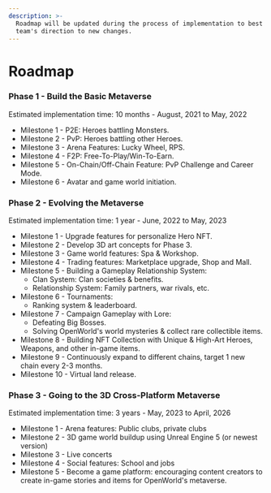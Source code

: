 ```yaml
---
description: >-
  Roadmap will be updated during the process of implementation to best represent
  team's direction to new changes.
---
```


# Roadmap

### Phase 1 - Build the Basic Metaverse

Estimated implementation time: 10 months - August, 2021 to May, 2022

* Milestone 1 - P2E: Heroes battling Monsters.
* Milestone 2 - PvP: Heroes battling other Heroes.
* Milestone 3 - Arena Features: Lucky Wheel, RPS.
* Milestone 4 - F2P: Free-To-Play/Win-To-Earn.
* Milestone 5 - On-Chain/Off-Chain Feature: PvP Challenge and Career Mode.
* Milestone 6 - Avatar and game world initiation.

### Phase 2 - Evolving the Metaverse

Estimated implementation time: 1 year - June, 2022 to May, 2023

* Milestone 1 - Upgrade features for personalize Hero NFT.
* Milestone 2 - Develop 3D art concepts for Phase 3.
* Milestone 3 - Game world features: Spa & Workshop.
* Milestone 4 - Trading features: Marketplace upgrade, Shop and Mall.
* Milestone 5 - Building a Gameplay Relationship System:
  * Clan System: Clan societies & benefits.
  * Relationship System: Family partners, war rivals, etc.
* Milestone 6 - Tournaments:
  * Ranking system & leaderboard.
* Milestone 7 - Campaign Gameplay with Lore:
  * Defeating Big Bosses.
  * Solving OpenWorld's world mysteries & collect rare collectible items.
* Milestone 8 - Building NFT Collection with Unique & High-Art Heroes, Weapons, and other in-game items.
* Milestone 9 - Continuously expand to different chains, target 1 new chain every 2-3 months.
* Milestone 10 - Virtual land release.

### Phase 3 - Going to the 3D Cross-Platform Metaverse

Estimated implementation time: 3 years - May, 2023 to April, 2026

* Milestone 1 - Arena features: Public clubs, private clubs
* Milestone 2 - 3D game world buildup using Unreal Engine 5 (or newest version)
* Milestone 3 - Live concerts
* Milestone 4 - Social features: School and jobs
* Milestone 5 - Become a game platform: encouraging content creators to create in-game stories and items for OpenWorld's metaverse.
